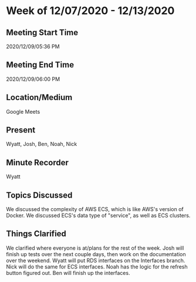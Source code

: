 # Week of 12/07/2020 - 12/13/2020

## Meeting Start Time

2020/12/09/05:36 PM

## Meeting End Time

2020/12/09/06:00 PM

## Location/Medium

Google Meets

## Present

Wyatt, Josh, Ben, Noah, Nick

## Minute Recorder

Wyatt

## Topics Discussed

We discussed the complexity of AWS ECS, which is like AWS's version of Docker. We discussed ECS's data type of "service", as well as ECS clusters.

## Things Clarified

We clarified where everyone is at/plans for the rest of the week. Josh will finish up tests over the next couple days, then work on the documentation over the weekend. Wyatt will put RDS interfaces on the Interfaces branch. Nick will do the same for ECS interfaces. Noah has the logic for the refresh button figured out. Ben will finish up the interfaces.
